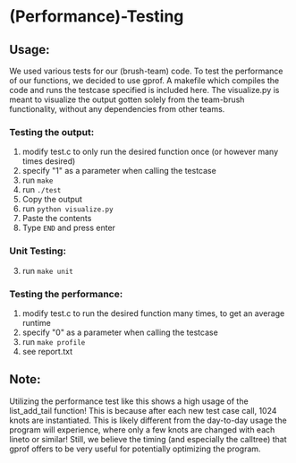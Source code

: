 # (Performance)-Testing

## Usage:
We used various tests for our (brush-team) code. To test the performance of our functions, we decided to use gprof. A makefile which compiles the code and runs the testcase specified is included here. The visualize.py is meant to visualize the output gotten solely from the team-brush functionality, without any dependencies from other teams.

### Testing the output:
1. modify test.c to only run the desired function once (or however many times desired)
2. specify "1" as a parameter when calling the testcase
3. run `make`
4. run `./test`
5. Copy the output
6. run `python visualize.py`
7. Paste the contents
8. Type `END` and press enter

### Unit Testing:
3. run `make unit`

### Testing the performance:
1. modify test.c to run the desired function many times, to get an average runtime
2. specify "0" as a parameter when calling the testcase
3. run `make profile`
4. see report.txt

## Note:
Utilizing the performance test like this shows a high usage of the list_add_tail function! This is because after each new test case call, 1024 knots are instantiated. This is likely different from the day-to-day usage the program will experience, where only a few knots are changed with each lineto or similar! Still, we believe the timing (and especially the calltree) that gprof offers to be very useful for potentially optimizing the program.

